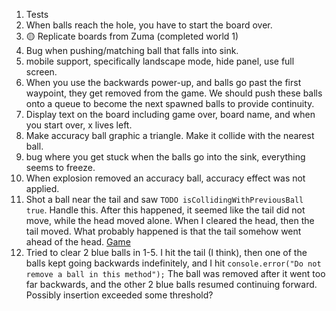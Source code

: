 1. Tests
2. When balls reach the hole, you have to start the board over.
3.  🟡 Replicate boards from Zuma (completed world 1)
4.  Bug when pushing/matching ball that falls into sink.
6.  mobile support, specifically landscape mode, hide panel,
    use full screen.
7.  When you use the backwards power-up, and balls go past the first waypoint, they get removed from the game. We should push these balls onto a queue to become the next spawned balls to provide continuity.
8.  Display text on the board including game over, board name, and when you start over, x lives left.
9.  Make accuracy ball graphic a triangle. Make it collide with the nearest ball.
11. bug where you get stuck when the balls go into the sink, everything seems to freeze.
14. When explosion removed an accuracy ball, accuracy effect was not applied.
15. Shot a ball near the tail and saw `TODO isCollidingWithPreviousBall true`. Handle this. After this happened, it seemed like the tail did not move, while the head moved alone. When I cleared the head, then the tail moved. What probably happened is that the tail somehow went ahead of the head. [Game](./game_ball_moves_back_forever.json)
16. Tried to clear 2 blue balls in 1-5. I hit the tail (I think), then one of the balls kept going backwards indefinitely, and I hit `console.error("Do not remove a ball in this method");` The ball was removed after it went too far backwards, and the other 2 blue balls resumed continuing forward. Possibly insertion exceeded some threshold?
